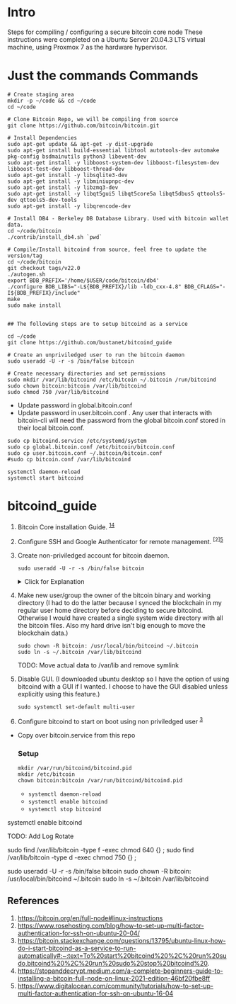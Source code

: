 # Intro
Steps for compiling / configuring a secure bitcoin core node 
These instructions were completed on a Ubuntu Server 20.04.3 LTS virtual machine, using Proxmox 7 as the hardware hypervisor. 


# Just the commands Commands

```
# Create staging area
mkdir -p ~/code && cd ~/code
cd ~/code

# Clone Bitcoin Repo, we will be compiling from source
git clone https://github.com/bitcoin/bitcoin.git

# Install Dependencies
sudo apt-get update && apt-get -y dist-upgrade
sudo apt-get install build-essential libtool autotools-dev automake pkg-config bsdmainutils python3 libevent-dev
sudo apt-get install -y libboost-system-dev libboost-filesystem-dev libboost-test-dev libboost-thread-dev
sudo apt-get install -y libsqlite3-dev
sudo apt-get install -y libminiupnpc-dev
sudo apt-get install -y libzmq3-dev
sudo apt-get install -y libqt5gui5 libqt5core5a libqt5dbus5 qttools5-dev qttools5-dev-tools
sudo apt-get install -y libqrencode-dev

# Install DB4 - Berkeley DB Database Library. Used with bitcoin wallet data. 
cd ~/code/bitcoin
./contrib/install_db4.sh `pwd`

# Compile/Install bitcoind from source, feel free to update the version/tag
cd ~/code/bitcoin
git checkout tags/v22.0
./autogen.sh
export BDB_PREFIX='/home/$USER/code/bitcoin/db4'
./configure BDB_LIBS="-L${BDB_PREFIX}/lib -ldb_cxx-4.8" BDB_CFLAGS="-I${BDB_PREFIX}/include"
make
sudo make install


## The following steps are to setup bitcoind as a service

cd ~/code
git clone https://github.com/bustanet/bitcoind_guide

# Create an unpriviledged user to run the bitcoin daemon
sudo useradd -U -r -s /bin/false bitcoin

# Create necessary directories and set permissions
sudo mkdir /var/lib/bitcoind /etc/bitcoin ~/.bitcoin /run/bitcoind
sudo chown bitcoin:bitcoin /var/lib/bitcoind
sudo chmod 750 /var/lib/bitcoind
```

- Update password in global.bitcoin.conf
- Update password in user.bitcoin.conf . Any user that interacts with bitcoin-cli will need the password from the global bitcoin.conf stored in their local bitcoin.conf. 

```
sudo cp bitcoind.service /etc/systemd/system
sudo cp global.bitcoin.conf /etc/bitcoin/bitcoin.conf
sudo cp user.bitcoin.conf ~/.bitcoin/bitcoin.conf
#sudo cp bitcoin.conf /var/lib/bitcoind

systemctl daemon-reload
systemctl start bitcoind

```




# bitcoind_guide
1. Bitcoin Core installation Guide. <sup>[1](#references)[4](#references)</sup>

2. Configure SSH and Google Authenticator for remote management. <sup>[2][5](#references)</sup>

3. Create non-priviledged account for bitcoin daemon.

    ```sudo useradd -U -r -s /bin/false bitcoin```
    <details>
    <summary> Click for Explanation </summary>

        -U create group named bitcoin  
        -r create a system account
          > System users will be created with no aging information in /etc/shadow,
          > and their numeric identifiers are chosen in the SYS_UID_MIN–SYS_UID_MAX
          > range, defined in /etc/login.defs, instead of UID_MIN–UID_MAX (and 
          > their GID counterparts for the creation of groups)."

        -s /bin/false sets the login shell to /bin/false (this way no one can potentially login with this user and get a shell
    </summary>

4. Make new user/group the owner of the bitcoin binary and working directory (I had to do the latter because I synced the blockchain in my regular user home directory before deciding to secure bitcoind.  Otherwise I would have created a single system wide directory with all the bitcoin files. Also my hard drive isn't big enough to move the blockchain data.)

    ```
    sudo chown -R bitcoin: /usr/local/bin/bitcoind ~/.bitcoin
    sudo ln -s ~/.bitcoin /var/lib/bitcoind
    ``` 

    TODO: Move actual data to /var/lib and remove symlink

5. Disable GUI. (I downloaded ubuntu desktop so I have the option of using bitcoind with a GUI if I wanted. I choose to have the GUI disabled unless explicitly using this feature.)

    ```sudo systemctl set-default multi-user```

6. Configure bitcoind to start on boot using non priviledged user <sup>[3](#references)</sup>
  * Copy over bitcoin.service from this repo

    ### Setup    

    ```
    mkdir /var/run/bitcoind/bitcoind.pid
    mkdir /etc/bitcoin
    chown bitcoin:bitcoin /var/run/bitcoind/bitcoind.pid

    ```





    * ```systemctl daemon-reload```
    * ```systemctl enable bitcoind```
    * ```systemctl stop bitcoind```





systemctl enable bitcoind

TODO: Add Log Rotate







sudo find /var/lib/bitcoin -type f -exec chmod 640 {} \;
sudo find /var/lib/bitcoin -type d -exec chmod 750 {} \;




sudo useradd -U -r -s /bin/false bitcoin
sudo chown -R bitcoin: /usr/local/bin/bitcoind ~/.bitcoin
sudo ln -s ~/.bitcoin /var/lib/bitcoind








## References
1. https://bitcoin.org/en/full-node#linux-instructions
2. https://www.rosehosting.com/blog/how-to-set-up-multi-factor-authentication-for-ssh-on-ubuntu-20-04/
3. https://bitcoin.stackexchange.com/questions/13795/ubuntu-linux-how-do-i-start-bitcoind-as-a-service-to-run-automatically#:~:text=To%20start%20bitcoind%20%2C%20run%20sudo,bitcoind%20%2C%20run%20sudo%20stop%20bitcoind%20.
4. https://stopanddecrypt.medium.com/a-complete-beginners-guide-to-installing-a-bitcoin-full-node-on-linux-2021-edition-46bf20fbe8ff
5. https://www.digitalocean.com/community/tutorials/how-to-set-up-multi-factor-authentication-for-ssh-on-ubuntu-16-04


